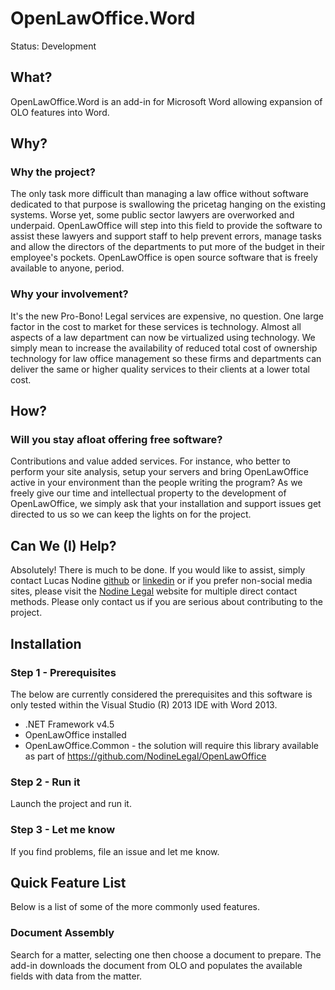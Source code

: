 # OpenLawOffice.Word

Status: Development

## What?
OpenLawOffice.Word is an add-in for Microsoft Word allowing expansion of OLO features into Word.

## Why?

### Why the project?
The only task more difficult than managing a law office without software dedicated to that purpose is swallowing the pricetag hanging on the existing systems.  Worse yet, some public sector lawyers are overworked and underpaid.  OpenLawOffice will step into this field to provide the software to assist these lawyers and support staff to help prevent errors, manage tasks and allow the directors of the departments to put more of the budget in their employee's pockets.  OpenLawOffice is open source software that is freely available to anyone, period.  

### Why your involvement?
It's the new Pro-Bono!  Legal services are expensive, no question.  One large factor in the cost to market for these services is technology.  Almost all aspects of a law department can now be virtualized using technology.  We simply mean to increase the availability of reduced total cost of ownership technology for law office management so these firms and departments can deliver the same or higher quality services to their clients at a lower total cost.


## How?

### Will you stay afloat offering free software?
Contributions and value added services.  For instance, who better to perform your site analysis, setup your servers and bring OpenLawOffice active in your environment than the people writing the program?  As we freely give our time and intellectual property to the development of OpenLawOffice, we simply ask that your installation and support issues get directed to us so we can keep the lights on for the project.

## Can We (I) Help?
Absolutely!  There is much to be done.  If you would like to assist, simply contact Lucas Nodine [github](https://github.com/lucasnodine) or [linkedin](http://www.linkedin.com/profile/view?id=15557533) or if you prefer non-social media sites, please visit the [Nodine Legal](http://www.nodinelegal.com/) website for multiple direct contact methods.  Please only contact us if you are serious about contributing to the project.

## Installation
### Step 1 - Prerequisites
The below are currently considered the prerequisites and this software is only tested within the Visual Studio (R) 2013 IDE with Word 2013.

* .NET Framework v4.5
* OpenLawOffice installed
* OpenLawOffice.Common - the solution will require this library available as part of https://github.com/NodineLegal/OpenLawOffice

### Step 2 - Run it
Launch the project and run it.

### Step 3 - Let me know
If you find problems, file an issue and let me know.


## Quick Feature List
Below is a list of some of the more commonly used features.

### Document Assembly
Search for a matter, selecting one then choose a document to prepare.  The add-in downloads the document from OLO and populates the available fields with data from the matter.